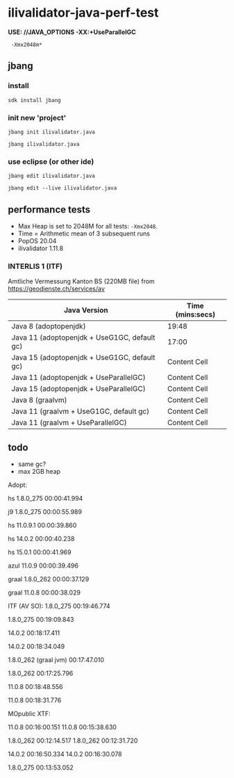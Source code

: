 # ilivalidator-java-perf-test

**USE: //JAVA_OPTIONS -XX:+UseParallelGC**

` -Xmx2048m*`
## jbang

### install

```
sdk install jbang
```

### init new 'project'
```
jbang init ilivalidator.java
```

```
jbang ilivalidator.java
```

### use eclipse (or other ide)
```
jbang edit ilivalidator.java
```

```
jbang edit --live ilivalidator.java
```

## performance tests
- Max Heap is set to 2048M for all tests: `-Xmx2048`.
- Time = Arithmetic mean of 3 subsequent runs
- PopOS 20.04
- ilivalidator 1.11.8

### INTERLIS 1 (ITF)

Amtliche Vermessung Kanton BS (220MB file) from https://geodienste.ch/services/av

| Java Version  | Time (mins:secs) |
| ------------- | ------------- |
| Java 8 (adoptopenjdk) | 19:48  |
| Java 11 (adoptopenjdk + UseG1GC, default gc)  | 17:00  |
| Java 15 (adoptopenjdk + UseG1GC, default gc)  | Content Cell  |
| Java 11 (adoptopenjdk + UseParallelGC)  | Content Cell  |
| Java 15 (adoptopenjdk + UseParallelGC)  | Content Cell  |
| Java 8 (graalvm)  | Content Cell  |
| Java 11 (graalvm + UseG1GC, default gc)  | Content Cell  |
| Java 11 (graalvm + UseParallelGC)  | Content Cell  |





## todo
- same gc?
- max 2GB heap

Adopt:

hs
1.8.0_275
00:00:41.994

j9
1.8.0_275
00:00:55.989

hs
11.0.9.1
00:00:39.860

hs
14.0.2
00:00:40.238

hs
15.0.1
00:00:41.969

azul
11.0.9
00:00:39.496

graal
1.8.0_262
00:00:37.129

graal
11.0.8
00:00:38.029



ITF (AV SO):
1.8.0_275
00:19:46.774

1.8.0_275
00:19:09.843

14.0.2
00:18:17.411

14.0.2
00:18:34.049

1.8.0_262 (graal jvm)
00:17:47.010

1.8.0_262
00:17:25.796

11.0.8
00:18:48.556

11.0.8
00:18:31.776


MOpublic XTF:

11.0.8
00:16:00.151
11.0.8
00:15:38.630

1.8.0_262
00:12:14.517
1.8.0_262
00:12:31.720


14.0.2
00:16:50.334
14.0.2
00:16:30.078


1.8.0_275
00:13:53.052



